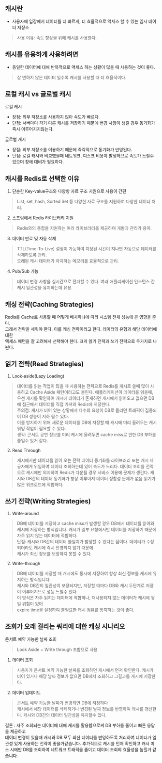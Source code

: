 ## 캐시란 
- 사용자에 입장에서 데이터를 더 빠르게, 더 효율적으로 액세스 할 수 있는 임시 데이터 저장소
> 사용 이유: 속도 향상을 위해 캐시를 사용한다.

## 캐시를 유용하게 사용하려면
- 동일한 데이터에 대해 반복적으로 액세스 하는 상황이 많을 때 사용하는 것이 좋다.
> 잘 변하지 않은 데이터 일수록 캐시를 사용할 때 더 효율적이다.

## 로컬 캐시 vs 글로벌 캐시
로컬 캐시 
- 장점: 외부 저장소를 사용하지 않아 속도가 빠르다.
- 단점: 서버마다 각기 다른 캐시를 저장하기 때문에 변경 사항이 생길 경우 동기화가 즉시 이루어지지않는다.

글로벌 캐시
- 장점: 외부 저장소를 이용하기 때문에 즉각적으로 동기화가 반영된다.
- 단점: 로컬 캐시와 비교했을때 네트워크, 디스크 비용이 발생하므로 속도가 느릴수 있으며 장애 대비가 필요하다.

## 캐시를 Redis로 선택한 이유
1. 단순한 Key-value구조와 다양항 자료 구조 지원으로 사용이 간편
> List, set, hash, Sorted Set 등 다양한 자료 구조를 지원하여 다양한 데이터 처리.
2. 스프링에서 Redis 라이브러리 지원
> Redis와의 통합을 지원하는 여러 라이브러리를 제공하여 개발과 관리가 용이.
3. 데이터 만료 및 자동 삭제
> TTL(Time-To-Live) 설정이 가능하여 지정된 시간이 지나면 자동으로 데이터를 삭제하도록 관리.  
> 오래된 캐시 데이터가 차지하는 메모리를 효율적으로 관리.
4. Pub/Sub 기능
> 데이터 변경 사항을 실시간으로 전파할 수 있다. 여러 애플리케이션 인스턴스 간 캐시 일관성을 유지하는데 유용.

## 캐싱 전략(Caching Strategies)
Redis를 Cache로 사용할 때 어떻게 배치하냐에 따라 시스템 전체 성능에 큰 영향을 준다.  
그래서 전략을 세워야 한다. 이를 캐싱 전략이라고 한다. 데이터의 유형과 해당 데이터에 대한  
액세스 패턴을 잘 고려해서 선택해야 한다. 크게 읽기 전략과 쓰기 전략으로 두가지로 나뉜다.

## 읽기 전략(Read Strategies)
1. Look-aside(Lazy Loading)
> 데이터를 읽는 작업이 많을 때 사용하는 전략으로 Redis를 캐시로 쓸때 많이 사용하고 Cache Aside 패턴이라고도 불린다. 
> 애플리케이션이 데이터를 읽을때, 우선 캐시를 확인하여 캐시에 데이터가 존재하면 캐시에서 읽어오고 없으면 DB에 접근해서 데이터를 직접 가져와 Redis에 저장한다.  
> 주의점: 캐시가 비어 있는 상황에서 다수의 요청이 DB로 몰리면 트래픽이 집중되어 DB 성능이 저하 될수 있다.  
> 이를 방지하기 위해 새로운 데이터를 DB에 저장할 때 캐시에 미리 올려두는 캐시 워밍 작업이 필요할 수 있다.  
> 생각: 콘서트 공연 정보를 미리 캐시에 올려두면 cache miss로 인한 DB 부하를 줄일수 있거 같다.

2. Read Through
> 캐시에서만 데이터를 읽어 오는 전략
> 데이터 동기화를 라이브러리 또는 캐시 제공자에게 위임하여 데이터 조회하는데 있어 속도가 느리다.
> 데이터 조회를 전럭으로 캐시에만 의지하여 Redis가 다운될 경우 서비스 이용에 문제가 생긴다.
> 캐시와 DB간의 데이터 동기화가 항상 이루어져 데이터 정합성 문제가 없음
> 읽기가 많은 워크로드에 적합하다.
 
## 쓰기 전략(Writing Strategies)
1. Write-around 
> DB에 데이터를 저장하고 cache miss가 발생할 경우 DB에서 데이터를 읽어와 캐시에 저장하는 방식입니다.
> 캐시가 일부 요청에서만 데이터를 저장하기 때문에 자주 읽지 않는 데이터에 적합하다.  
> 단점: 캐시와 DB간의 데이터 불일치가 발생할 수 있다는 점이다. 데이터가 수정되더라도 캐시에 즉시 반영되지 않기 때문에  
> 캐시가 최신 정보를 보장하지 못할 수 있다.

2. Write-through
> DB에 데이터를 저장할 때 캐시에도 동시에 저장하여 항상 최신 정보를 캐시에 유지하는 방식입니다.  
> 캐시와 DB간의 일관성이 보장되지만, 저장할 때마다 DB와 캐시 두단계로 저장이 이루어지므로 성능 느릴수 있다.  
> 이 방식은 자주 읽히는 데이터에 적합하나, 재사용되지 않는 데이터가 캐시에 쌓일 위험이 있어  
> expire time을 설정하여 불필요한 캐시 점유를 방지하는 것이 좋다.



## 조회가 오래 걸리는 쿼리에 대한 캐싱 시나리오
콘서트 예약 가능한 날짜 조회
> Look Aside + Write through 조합으로 사용
1. 데이터 조회  
> 사용자가 콘서트 예약 가능한 날짜를 조회하면 캐시에서 먼저 확인한다.
> 캐시가 비어 있거나 해당 날짜 정보가 없으면 DB에서 조회하고 그결과를 캐시에 저장한다.

2. 데이터 업데이트
> 콘서트 예약 가능한 날짜가 변경되면 DB에 저장하다  
> 캐시에서 해당 데이터를 삭제하거나 변경된 날짜 정보를 반영하여 캐시를 갱신한다.
> 캐시와 DB간의 데이터 일관성을 유지할수 있다.

결론 : 자주 조회되는 데이터에 대해 캐시를 활용함으로써 DB 부하를 줄이고 빠른 응답을 제공하고  
데이터 변경이 있을때 캐시와 DB 모두 최신 데이터를 반영하도록 처리하여 데이터가 일관성 있게 사용하는 전략이 좋을거같습니다.
추가적으로 캐시를 먼저 확인하고 캐시 미스 시에만 DB를 조회하여 네트워크 트래픽을 줄이고 데이터 조회의 효율성을 높힐거 같습니다.